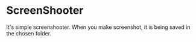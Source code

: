 # ScreenShooter
It's simple screenshooter. When you make screenshot, it is being saved in the chosen folder. 
